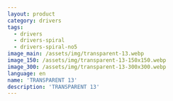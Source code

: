 ```yaml
---
layout: product
category: drivers
tags:
  - drivers
  - drivers-spiral
  - drivers-spiral-no5
image_main: /assets/img/transparent-13.webp
image_150: /assets/img/transparent-13-150x150.webp
image_300: /assets/img/transparent-13-300x300.webp
language: en
name: 'TRANSPARENT 13'
description: 'TRANSPARENT 13'
---
```

